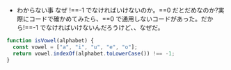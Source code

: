 - わからない事
  なぜ !==-1 でなければいけないのか。==0 だとだめなのか?実際にコードで確かめてみたら、==0 で通用しないコードがあった。だから!==-1 でなければいけないんだろうけど、、なぜだ。

```javascript
function isVowel(alphabet) {
  const vowel = ["a", "i", "u", "e", "o"];
  return vowel.indexOf(alphabet.toLowerCase()) !== -1;
}
```
